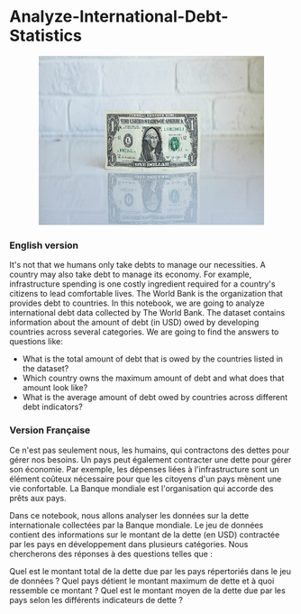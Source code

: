 # Analyze-International-Debt-Statistics

<p align="center">
  <img src="https://github.com/ahmadhamad55/Analyze-International-Debt-Statistics/blob/main/image.jpg"  width="400" height="300">
</p>

### English version
It's not that we humans only take debts to manage our necessities. A country may also take debt to manage its economy. For example, infrastructure spending is one costly ingredient required for a country's citizens to lead comfortable lives. The World Bank is the organization that provides debt to countries.
In this notebook, we are going to analyze international debt data collected by The World Bank. The dataset contains information about the amount of debt (in USD) owed by developing countries across several categories. We are going to find the answers to questions like:

* What is the total amount of debt that is owed by the countries listed in the dataset?
* Which country owns the maximum amount of debt and what does that amount look like?
* What is the average amount of debt owed by countries across different debt indicators?

### Version Française
Ce n'est pas seulement nous, les humains, qui contractons des dettes pour gérer nos besoins. Un pays peut également contracter une dette pour gérer son économie. Par exemple, les dépenses liées à l'infrastructure sont un élément coûteux nécessaire pour que les citoyens d'un pays mènent une vie confortable. La Banque mondiale est l'organisation qui accorde des prêts aux pays.

Dans ce notebook, nous allons analyser les données sur la dette internationale collectées par la Banque mondiale. Le jeu de données contient des informations sur le montant de la dette (en USD) contractée par les pays en développement dans plusieurs catégories. Nous chercherons des réponses à des questions telles que :

Quel est le montant total de la dette due par les pays répertoriés dans le jeu de données ?
Quel pays détient le montant maximum de dette et à quoi ressemble ce montant ?
Quel est le montant moyen de la dette due par les pays selon les différents indicateurs de dette ?


